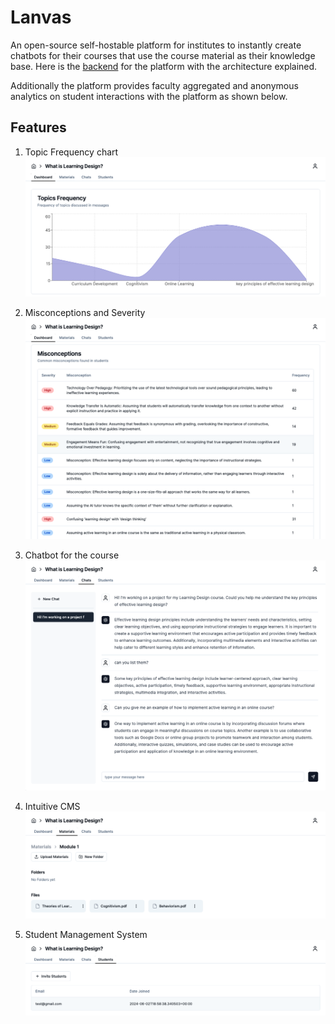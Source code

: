 # Lanvas

An open-source self-hostable platform for institutes to instantly create chatbots for their courses that use the course material as their knowledge base. Here is the [backend](https://github.com/13point5/lanvas-backend) for the platform with the architecture explained.

Additionally the platform provides faculty aggregated and anonymous analytics on student interactions with the platform as shown below.

## Features

1. Topic Frequency chart
   ![analytics on topics discussed and frequency](assets/dashboard-1.png)

2. Misconceptions and Severity
   ![misconceptions of students](assets/dashboard-2.png)

3. Chatbot for the course
   ![chatbot](assets/chat-1.png)

4. Intuitive CMS
   ![course material cms](assets/materials-1.png)

5. Student Management System
   ![student management](assets/students-1.png)
